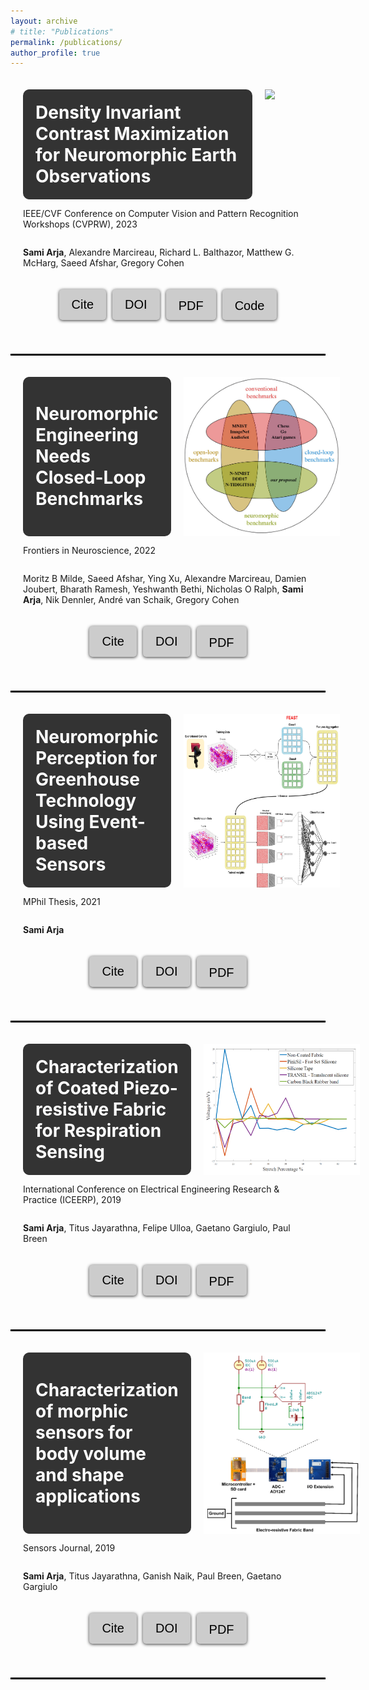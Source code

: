 ```yaml
---
layout: archive
# title: "Publications"
permalink: /publications/
author_profile: true
---
```



<style>
  .button-container {
    display: flex;
    justify-content: center;
    gap: 10px;
    margin-bottom: 20px;
  }
  .button {
    background-color: #cccccc;
    border: none;
    color: white;
    padding: 10px 20px;
    text-align: center;
    text-decoration: none;
    display: inline-block;
    font-size: 25px;
    margin: 0;
    cursor: pointer;
    border-radius: 5px;
    transition: background-color 0.3s ease;
    box-shadow: 0px 1px 5px rgba(0, 0, 0, 0.8);
  }
  .button:hover {
    background-color: #999999;
  }
  .button:active {
    box-shadow: inset 0px 1px 5px rgba(0, 0, 0, 0.2);
  }
  .button a {
    color: black;
    text-decoration: none;
  }
</style>

<script>
  function copyDOI5() {
    var doiLink = "arXiv:2304.14125";
    copyToClipboard(doiLink);
  }
  function copyCitation5() {
    fetch('dcmax.bib')
      .then(response => response.text())
      .then(text => {
        copyToClipboard(text);
      })
      .catch(error => console.log(error));
  }
  function copyToClipboard(text) {
    var textarea = document.createElement("textarea");
    textarea.value = text;
    document.body.appendChild(textarea);
    textarea.select();
    document.execCommand("copy");
    document.body.removeChild(textarea);
    alert("Copied to clipboard: " + text);
  }
</script>


<div style="padding: 20px; border-radius: 10px;">
  <div style="display: flex; align-items: stretch;">
    <div style="flex-grow: 1; display: flex; align-items: center; justify-content: center; background-color: #333; padding: 20px; border-radius: 10px;">
      <h1 style="font-size: 28px; margin: 0; color: white;">Density Invariant Contrast Maximization for Neuromorphic Earth Observations</h1>
    </div>
    <img src="./../images/cvpr_front_img_hr.png" style="width: 250px; height: auto; margin-left: 20px;">
  </div>
  
  <div style="display: flex; flex-direction: column;">
    <p>
      IEEE/CVF Conference on Computer Vision and Pattern Recognition Workshops (CVPRW), 2023
    </p>
    <p><strong>Sami Arja</strong>, Alexandre Marcireau, Richard L. Balthazor, Matthew G. McHarg, Saeed Afshar, Gregory Cohen</p>
  </div>
  
  <div class="button-container" style="padding-top: 20px;">
    <button class="button" onclick="copyCitation5()" style="color: black; font-size: 20px;">Cite</button>
    <button class="button" onclick="copyDOI5()" style="color: black; font-size: 20px;">DOI</button>
    <button class="button"><a href="https://arxiv.org/pdf/2304.14125.pdf" style="color: black; font-size: 20px;">PDF</a></button>
    <button class="button"><a href="https://github.com/neuromorphicsystems/event_warping" style="color: black; font-size: 20px;">Code</a></button>
  </div>
</div>


<hr style="border:1px solid black">

<div style="padding: 20px; border-radius: 10px;">
  <div style="display: flex; align-items: stretch;">
    <div style="flex-grow: 1; display: flex; align-items: center; justify-content: center; background-color: #333; padding: 20px; border-radius: 10px;">
      <h1 style="font-size: 28px; margin: 0; color: white;">Neuromorphic Engineering Needs Closed-Loop Benchmarks</h1>
    </div>
    <img src="./../images/benchmark.png" style="width: 250px; height: auto; margin-left: 20px;">
  </div>
  <div style="display: flex; flex-direction: column;">
    <p>
      Frontiers in Neuroscience, 2022
    </p>
    <p>Moritz B Milde, Saeed Afshar, Ying Xu, Alexandre Marcireau, Damien Joubert, Bharath Ramesh, Yeshwanth Bethi, Nicholas O Ralph, <strong>Sami Arja</strong>, Nik Dennler, André van Schaik, Gregory Cohen</p>
  </div>
  <div class="button-container" style="padding-top: 20px;">
    <button class="button" onclick="copyCitation4()" style="color: black; font-size: 20px;">Cite</button>
    <button class="button" onclick="copyDOI4()" style="color: black; font-size: 20px;">DOI</button>
    <button class="button"><a href="https://researchdirect.westernsydney.edu.au/islandora/object/uws:69020/datastream/PDF/view" style="color: black; font-size: 20px;">PDF</a></button>
  </div>
</div>


<style>
  .button-container {
    display: flex;
    justify-content: center;
    gap: 10px;
    margin-bottom: 20px;
  }
  .button {
    background-color: #cccccc;
    border: none;
    color: white;
    padding: 10px 20px;
    text-align: center;
    text-decoration: none;
    display: inline-block;
    font-size: 25px;
    margin: 0;
    cursor: pointer;
    border-radius: 5px;
    transition: background-color 0.3s ease;
    box-shadow: 0px 1px 5px rgba(0, 0, 0, 0.8);
  }
  .button:hover {
    background-color: #999999;
  }
  .button:active {
    box-shadow: inset 0px 1px 5px rgba(0, 0, 0, 0.2);
  }
  .button a {
    color: black;
    text-decoration: none;
  }
</style>

<script>
  function copyDOI4() {
    var doiLink = "https://doi.org/10.3389/fnins.2022.813555";
    copyToClipboard(doiLink);
  }
  function copyCitation4() {
    fetch('benchamrk.bib')
      .then(response => response.text())
      .then(text => {
        copyToClipboard(text);
      })
      .catch(error => console.log(error));
  }
  function copyToClipboard(text) {
    var textarea = document.createElement("textarea");
    textarea.value = text;
    document.body.appendChild(textarea);
    textarea.select();
    document.execCommand("copy");
    document.body.removeChild(textarea);
    alert("Copied to clipboard: " + text);
  }
</script>


<hr style="border:1px solid black">


<div style="padding: 20px; border-radius: 10px;">
  <div style="display: flex; align-items: stretch;">
    <div style="flex-grow: 1; display: flex; align-items: center; justify-content: center; background-color: #333; padding: 20px; border-radius: 10px;">
      <h1 style="font-size: 28px; margin: 0; color: white;">Neuromorphic Perception for Greenhouse Technology Using Event-based Sensors</h1>
    </div>
    <img src="./../images/secondnetworkarchitecturemodified.jpg" style="width: 250px; height: auto; margin-left: 20px;">
  </div>
  <div style="display: flex; flex-direction: column;">
    <p>
      MPhil Thesis, 2021
    </p>
    <p><strong>Sami Arja</strong></p>
  </div>
  <div class="button-container" style="padding-top: 20px;">
    <button class="button" onclick="copyCitation3()" style="color: black; font-size: 20px;">Cite</button>
    <button class="button" onclick="copyDOI3()" style="color: black; font-size: 20px;">DOI</button>
    <button class="button"><a href="https://researchdirect.westernsydney.edu.au/islandora/object/uws:67799/datastream/PDF/view" style="color: black; font-size: 20px;">PDF</a></button>
  </div>
</div>


<style>
  .button-container {
    display: flex;
    justify-content: center;
    gap: 10px;
    margin-bottom: 20px;
  }
  .button {
    background-color: #cccccc;
    border: none;
    color: white;
    padding: 10px 20px;
    text-align: center;
    text-decoration: none;
    display: inline-block;
    font-size: 25px;
    margin: 0;
    cursor: pointer;
    border-radius: 5px;
    transition: background-color 0.3s ease;
    box-shadow: 0px 1px 5px rgba(0, 0, 0, 0.8);
  }
  .button:hover {
    background-color: #999999;
  }
  .button:active {
    box-shadow: inset 0px 1px 5px rgba(0, 0, 0, 0.2);
  }
  .button a {
    color: black;
    text-decoration: none;
  }
</style>

<script>
  function copyDOI3() {
    var doiLink = "http://hdl.handle.net/1959.7/uws:67799";
    copyToClipboard(doiLink);
  }
  function copyCitation3() {
    fetch('mphilthesis.bib')
      .then(response => response.text())
      .then(text => {
        copyToClipboard(text);
      })
      .catch(error => console.log(error));
  }
  function copyToClipboard(text) {
    var textarea = document.createElement("textarea");
    textarea.value = text;
    document.body.appendChild(textarea);
    textarea.select();
    document.execCommand("copy");
    document.body.removeChild(textarea);
    alert("Copied to clipboard: " + text);
  }
</script>


<hr style="border:1px solid black">

<div style="padding: 20px; border-radius: 10px;">
  <div style="display: flex; align-items: stretch;">
    <div style="flex-grow: 1; display: flex; align-items: center; justify-content: center; background-color: #333; padding: 20px; border-radius: 10px;">
      <h1 style="font-size: 28px; margin: 0; color: white;">Characterization of Coated Piezo-resistive Fabric for Respiration Sensing</h1>
    </div>
    <img src="./../images/stretch.png" style="width: 250px; height: auto; margin-left: 20px;">
  </div>
  <div style="display: flex; flex-direction: column;">
    <p>
      International Conference on Electrical Engineering Research & Practice (ICEERP), 2019
    </p>
    <p><strong>Sami Arja</strong>, Titus Jayarathna, Felipe Ulloa, Gaetano Gargiulo, Paul Breen</p>
  </div>
  <div class="button-container" style="padding-top: 20px;">
    <button class="button" onclick="copyCitation2()" style="color: black; font-size: 20px;">Cite</button>
    <button class="button" onclick="copyDOI2()" style="color: black; font-size: 20px;">DOI</button>
    <button class="button"><a href="https://www.researchgate.net/profile/Titus-Nanda-Kumara/publication/338599389_Characterization_of_Coated_Piezo-resistive_Fabric_for_Respiration_Sensing/links/5e7aef2ea6fdcc57b7bbb8a9/Characterization-of-Coated-Piezo-resistive-Fabric-for-Respiration-Sensing.pdf" style="color: black; font-size: 20px;">PDF</a></button>
  </div>
</div>


<style>
  .button-container {
    display: flex;
    justify-content: center;
    gap: 10px;
    margin-bottom: 20px;
  }
  .button {
    background-color: #cccccc;
    border: none;
    color: white;
    padding: 10px 20px;
    text-align: center;
    text-decoration: none;
    display: inline-block;
    font-size: 25px;
    margin: 0;
    cursor: pointer;
    border-radius: 5px;
    transition: background-color 0.3s ease;
    box-shadow: 0px 1px 5px rgba(0, 0, 0, 0.8);
  }
  .button:hover {
    background-color: #999999;
  }
  .button:active {
    box-shadow: inset 0px 1px 5px rgba(0, 0, 0, 0.2);
  }
  .button a {
    color: black;
    text-decoration: none;
  }
</style>

<script>
  function copyDOI2() {
    var doiLink = "10.1109/ICEERP49088.2019.8956989";
    copyToClipboard(doiLink);
  }
  function copyCitation2() {
    fetch('characterisation_fabric_band_ICREEP.bib')
      .then(response => response.text())
      .then(text => {
        copyToClipboard(text);
      })
      .catch(error => console.log(error));
  }
  function copyToClipboard(text) {
    var textarea = document.createElement("textarea");
    textarea.value = text;
    document.body.appendChild(textarea);
    textarea.select();
    document.execCommand("copy");
    document.body.removeChild(textarea);
    alert("Copied to clipboard: " + text);
  }
</script>


<hr style="border:1px solid black">


<div style="padding: 20px; border-radius: 10px;">
  <div style="display: flex; align-items: stretch;">
    <div style="flex-grow: 1; display: flex; align-items: center; justify-content: center; background-color: #333; padding: 20px; border-radius: 10px;">
      <h1 style="font-size: 28px; margin: 0; color: white;">Characterization of morphic sensors for body volume and shape applications</h1>
    </div>
    <img src="./../images/ADC.png" style="width: 250px; height: auto; margin-left: 20px;">
  </div>
  <div style="display: flex; flex-direction: column;">
    <p>
      Sensors Journal, 2019
    </p>
    <p><strong>Sami Arja</strong>, Titus Jayarathna, Ganish Naik, Paul Breen, Gaetano Gargiulo</p>
  </div>
  <div class="button-container" style="padding-top: 20px;">
    <button class="button" onclick="copyCitation1()" style="color: black; font-size: 20px;">Cite</button>
    <button class="button" onclick="copyDOI1()" style="color: black; font-size: 20px;">DOI</button>
    <button class="button"><a href="https://pdfs.semanticscholar.org/5b6f/de4216f65d88bff0b6bbce2c31b687d410a1.pdf?_gl=1*11wka38*_ga*NjkwMDkyNDczLjE2ODIyNTY1Nzk.*_ga_H7P4ZT52H5*MTY4MjY1MTMwMC41LjAuMTY4MjY1MTY1OS4wLjAuMA" style="color: black; font-size: 20px;">PDF</a></button>
  </div>
</div>



<style>
  .button-container {
    display: flex;
    justify-content: center;
    gap: 10px;
    margin-bottom: 20px;
  }
  .button {
    background-color: #cccccc;
    border: none;
    color: white;
    padding: 10px 20px;
    text-align: center;
    text-decoration: none;
    display: inline-block;
    font-size: 25px;
    margin: 0;
    cursor: pointer;
    border-radius: 5px;
    transition: background-color 0.3s ease;
    box-shadow: 0px 1px 5px rgba(0, 0, 0, 0.8);
  }
  .button:hover {
    background-color: #999999;
  }
  .button:active {
    box-shadow: inset 0px 1px 5px rgba(0, 0, 0, 0.2);
  }
  .button a {
    color: black;
    text-decoration: none;
  }
</style>

<script>
  function copyDOI1() {
    var doiLink = "https://doi.org/10.3390/s20010090";
    copyToClipboard(doiLink);
  }
  function copyCitation1() {
    fetch('characterisation_fabric_band.bib')
      .then(response => response.text())
      .then(text => {
        copyToClipboard(text);
      })
      .catch(error => console.log(error));
  }
  function copyToClipboard(text) {
    var textarea = document.createElement("textarea");
    textarea.value = text;
    document.body.appendChild(textarea);
    textarea.select();
    document.execCommand("copy");
    document.body.removeChild(textarea);
    alert("Copied to clipboard: " + text);
  }
</script>


<hr style="border:1px solid black">
